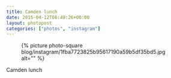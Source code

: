```yaml
---
title: Camden lunch
date: 2015-04-12T06:49:26+00:00
layout: photopost
categories: ["photos", "instagram"]
---
```


<figure class="photo photo--square">
  {% picture photo-square blog/instagram/1fba7723825b95617190a59b5df35bd5.jpg alt="" %}
</figure>

Camden lunch
